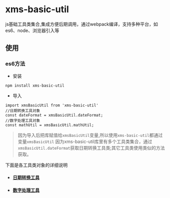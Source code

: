 # xms-basic-util
js基础工具类集合,集成方便后期调用，通过webpack编译，支持多种平台，如es6、node、浏览器引入等
## 使用
### es6方法
- 安装
```
npm install xms-basic-util
```
- 导入
```
import xmsBasicUtil from 'xms-basic-util'
//日期转换工具对象
const dateFormat = xmsBasicUtil.dateFormat;
//数字处理工具对象
const mathUtil = xmsBasicUtil.mathUtil;
```
>因为导入后把库赋值给`xmsBasicUtil`变量,所以使用`xms-basic-util`都通过变量`xmsBasicUtil`
>因为xms-basic-util库里有多个工具类集合，通过`xmsBasicUtil.dateFormat`获取日期转换工具类;其它工具类使用类似的方法获取。

下面是各工具类对象的详细说明
- #### [日期转换工具](markdown/dateFormat.md)
- #### [数字处理工具](markdown/mathUtil.md)
